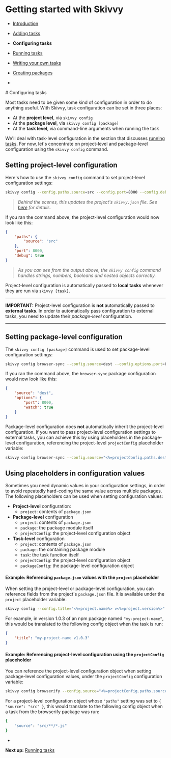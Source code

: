 # Getting started with Skivvy

- [Introduction](00-introduction.md)
- [Adding tasks](01-adding-tasks.md)
- **Configuring tasks**
- [Running tasks](03-running-tasks.md)
- [Writing your own tasks](04-writing-tasks.md)
- [Creating packages](05-creating-packages.md)

-

# Configuring tasks

Most tasks need to be given some kind of configuration in order to do anything useful. With Skivvy, task configuration can be set in three places:

- At the **project level**, via `skivvy config`
- At the **package level**, via `skivvy config [package]`
- At the **task level**, via command-line arguments when running the task

We'll deal with task-level configuration in the section that discusses [running tasks](03-running-tasks.md#passing-additional-configuration-via-command-line-arguments). For now, let's concentrate on project-level and package-level configuration using the `skivvy config` command.

## Setting project-level configuration

Here's how to use the `skivvy config` command to set project-level configuration settings:

```bash
skivvy config --config.paths.source=src --config.port=8000 --config.debug=true
```
> _Behind the scenes, this updates the project's `skivvy.json` file. See [here](../the-skivvy-json-file.md) for details._

If you ran the command above, the project-level configuration would now look like this:

```json
{
	"paths": {
		"source": "src"
	},
	"port": 8000,
	"debug": true
}
```

> _As you can see from the output above, the `skivvy config` command handles strings, numbers, booleans and nested objects correctly._

Project-level configuration is automatically passed to **local tasks** whenever they are run via `skivvy [task]`.

---

**IMPORTANT:** Project-level configuration is **not** automatically passed to **external tasks**. In order to automatically pass configuration to external tasks, you need to update their _package-level_ configuration.

---

## Setting package-level configuration

The `skivvy config [package]` command is used to set package-level configuration settings:

```bash
skivvy config browser-sync --config.source=dest --config.options.port=8000 --config.options.watch=true
```

If you ran the command above, the `browser-sync` package configuration would now look like this:

```json
{
	"source": "dest",
	"options": {
		"port": 8000,
		"watch": true
	}
}
```

Package-level configuration does **not** automatically inherit the project-level configuration. If you want to pass project-level configuration settings to external tasks, you can achieve this by using placeholders in the package-level configuration, referencing the project-level `projectConfig` placeholder variable:

```bash
skivvy config browser-sync --config.source="<%=projectConfig.paths.destination%>" --config.options.port="<%=projectConfig.port%>" --config.options.watch="<%=projectConfig.debug%>"
```

## Using placeholders in configuration values

Sometimes you need dynamic values in your configuration settings, in order to avoid repeatedly hard-coding the same value across multiple packages. The following placeholders can be used when setting configuration values:

- **Project-level** configuration:
	- `project`: contents of `package.json`
- **Package-level** configuration
	- `project`: contents of `package.json`
	- `package`: the package module itself
	- `projectConfig`: the project-level configuration object
- **Task-level** configuration
	- `project`: contents of `package.json`
	- `package`: the containing package module
	- `task`: the task function itself
	- `projectConfig`: the project-level configuration object
	- `packageConfig`: the package-level configuration object


#### Example: Referencing `package.json` values with the `project` placeholder

When setting the project-level or package-level configuration, you can reference fields from the project's `package.json` file. It is available under the `project` placeholder variable:

```bash
skivvy config --config.title="<%=project.name%> v<%=project.version%>"
```

For example, in version 1.0.3 of an npm package named `"my-project-name"`, this would be translated to the following config object when the task is run:

```json
{
	"title": "my-project-name v1.0.3"
}
```

#### Example: Referencing project-level configuration using the `projectConfig` placeholder

You can reference the project-level configuration object when setting package-level configuration values, under the `projectConfig` configuration variable:

```bash
skivvy config browserify --config.source="<%=projectConfig.paths.source%>/**/*.js"
```

For a project-level configuration object whose `"paths"` setting was set to `{ "source": "src" }`, this would translate to the following config object when a task from the browserify package was run:

```bash
{
	"source": "src/**/*.js"
}
```

-

**Next up:** [Running tasks](03-running-tasks.md)
